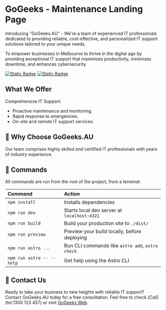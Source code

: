 # GoGeeks - Maintenance Landing Page

Introducing "GoGeeks.AU" - We're a team of experienced IT professionals dedicated to providing reliable, cost-effective, and personalized IT support solutions tailored to your unique needs.

To empower businesses in Melbourne to thrive in the digital age by providing exceptional IT support that maximizes productivity, minimizes downtime, and enhances cybersecurity.

[![Static Badge](https://img.shields.io/badge/SiteBy-Victoria%20IT-blue)](https://www.victoriait.com.au)
[![Static Badge](https://img.shields.io/badge/GoGeeks-black)](https://www.gogeeks.au/)

## What We Offer

Comprehensive IT Support:

- Proactive maintenance and monitoring.
- Rapid response to emergencies.
- On-site and remote IT support services.

## 🚀 Why Choose GoGeeks.AU

Our team comprises highly skilled and certified IT professionals with years of industry experience.

## 🧞 Commands

All commands are run from the root of the project, from a terminal:

| Command                   | Action                                           |
| :------------------------ | :----------------------------------------------- |
| `npm install`             | Installs dependencies                            |
| `npm run dev`             | Starts local dev server at `localhost:4321`      |
| `npm run build`           | Build your production site to `./dist/`          |
| `npm run preview`         | Preview your build locally, before deploying     |
| `npm run astro ...`       | Run CLI commands like `astro add`, `astro check` |
| `npm run astro -- --help` | Get help using the Astro CLI                     |

## 👀 Contact Us

Ready to take your business to new heights with reliable IT support? Contact GoGeeks.AU today for a free consultation. Feel free to check [Call](tel:1300 123 457) or visit [GoGeeks Web](https://www.gogeeks.au).